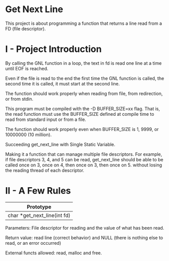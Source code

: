 # Get Next Line
This project is about programming a function that returns a line read from a FD (file descriptor).

# I - Project Introduction
By calling the GNL function in a loop, the text in fd is read one line at a time until EOF is reached.

Even if the file is read to the end the first time the GNL function is called, the second time it is called, it must start at the second line.

The function should work properly when reading from file, from redirection, or from stdin.

This program must be compiled with the -D BUFFER_SIZE=xx flag. That is, the read function must use the BUFFER_SIZE defined at compile time to read from standard input or from a file.

The function should work properly even when BUFFER_SIZE is 1, 9999, or 10000000 (10 million).

Succeeding get_next_line with Single Static Variable.

Making it a function that can manage multiple file descriptors. For example, if file descriptors 3, 4, and 5 can be read, get_next_line should be able to be called once on 3, once on 4, then once on 3, then once on 5. without losing the reading thread of each descriptor.

# II - A Few Rules

| Prototype |
|-----------|
| char *get_next_line(int fd) |

Parameters: File descriptor for reading and the value of what has been read.

Return value: read line (correct behavior) and NULL (there is nothing else to read, or an error occurred)

External functs allowed: read, malloc and free.
